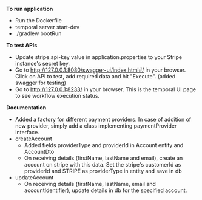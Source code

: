 **To run application**
- Run the Dockerfile
- temporal server start-dev
- ./gradlew bootRun

**To test APIs**
- Update stripe.api-key value in application.properties to your Stripe instance's secret key.
- Go to http://127.0.0.1:8080/swagger-ui/index.html#/ in your browser. Click on API to test, add required data and hit "Execute". (added swagger for testing)
- Go to http://127.0.0.1:8233/ in your browser. This is the temporal UI page to see workflow execution status.

**Documentation**
- Added a factory for different payment providers. In case of addition of new provider, simply add a class implementing paymentProvider interface.
- createAccount
  - Added fields providerType and providerId in Account entity and AccountDto
  - On receiving details (firstName, lastName and email), create an account on stripe with this data. Set the stripe's customerId as providerId and STRIPE as providerType in entity and save in db
- updateAccount
  - On receiving details (firstName, lastName, email and accountIdentifier), update details in db for the specified account.
